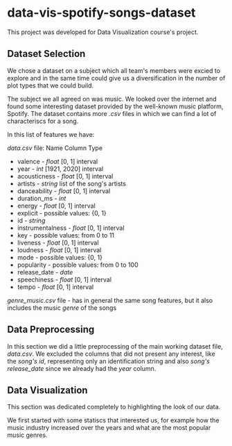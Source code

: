 # data-vis-spotify-songs-dataset

This project was developed for Data Visualization course's project.

## Dataset Selection
We chose a dataset on a subject which all team's members were excied to explore and in the same time could give us a diversification in the number of plot types that we could build.

The subject we all agreed on was music. We looked over the internet and found some interesting dataset provided by the well-known music platform, Spotify.
The dataset contains more *.csv* files in which we can find a lot of characteriscs for a song.

In this list of features we have:

*data.csv* file:
Name Column Type
*   valence - *float* \[0, 1] interval
*   year - *int* \[1921, 2020] interval
*   acousticness - *float* \[0, 1] interval
*   artists - *string* list of the song's artists
*   danceability - *float* \[0, 1] interval
*   duration_ms - *int*
*   energy - *float* \[0, 1] interval
*   explicit - possible values: {0, 1}
*   id - *string*
*   instrumentalness - *float* \[0, 1] interval
*   key - possible values: from 0 to 11
*   liveness - *float* \[0, 1] interval
*   loudness - *float* \[0, 1] interval
*   mode - possible values: {0, 1}
*   popularity - possible values: from 0 to 100
*   release_date - *date*
*   speechiness - *float* \[0, 1] interval
*   tempo - *float* \[0, 1] interval

*genre_music.csv* file - has in general the same song features, but it also includes the music *genre* of the songs 


## Data Preprocessing
In this section we did a little preprocessing of the main working dataset file, *data.csv*. We excluded the columns that did not present any interest, like the *song's id*, representing only an identification string and also *song's release_date* since we already had the *year* column.


## Data Visualization
This section was dedicated completely to highlighting the look of our data.

We first started with some statiscs that interested us, for example how the music industry increased over the years and what are the most popular music genres.


